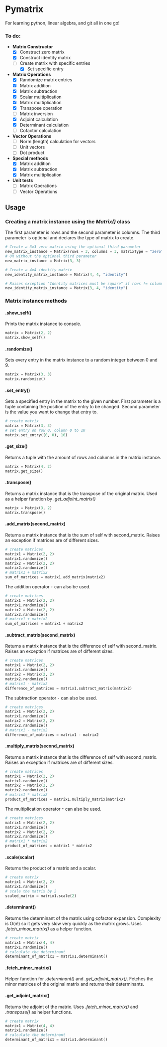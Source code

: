 # Pymatrix

For learning python, linear algebra, and git all in one go!

### To do:
- **Matrix Constructor**
    - [x] Construct zero matrix
    - [x] Construct identity matrix
    - [ ] Create matrix with specific entries
      - [x] Set specific entry
- **Matrix Operations**
  - [x] Randomize matrix entries
  - [x] Matrix addition
  - [x] Matrix subtraction
  - [x] Scalar multiplication
  - [x] Matrix multiplication
  - [x] Transpose operation
  - [ ] Matrix inversion
  - [x] Adjoint calculation
  - [x] Determinant calculation
  - [ ] Cofactor calculation
- **Vector Operations**
  - [ ] Norm (length) calculation for vectors
  - [ ] Unit vectors
  - [ ] Dot product
- **Special methods**
  - [x] Matrix addition
  - [x] Matrix subtraction
  - [x] Matrix multiplication
- **Unit tests**
  - [ ] Matrix Operations
  - [ ] Vector Operations

## Usage

### Creating a matrix instance using the *Matrix()* class
The first parameter is rows and the second parameter is columns. The third parameter is optional and declares the type of matrix to create.

```python
# Create a 3x3 zero matrix using the optional third parameter
new_matrix_instance = Matrix(rows = 3, columns = 3, matrixType = "zero")
# OR without the optional third parameter
new_matrix_instance = Matrix(3, 3)

# Create a 4x4 identity matrix
new_identity_matrix_instance = Matrix(4, 4, "identity")

# Raises exception "Identity matrices must be square" if rows != columns
new_identity_matrix_instance = Matrix(3, 4, "identity")

```

### Matrix instance methods

#### .show_self()
Prints the matrix instance to console.

```python
matrix = Matrix(2, 2)
matrix.show_self()
```

#### .randomize()
Sets every entry in the matrix instance to a random integer between 0 and 9.

```python
matrix = Matrix(3, 3)
matrix.randomize()
```

#### .set_entry()
Sets a specified entry in the matrix to the given number. First parameter is a tuple containing the position of the entry to be changed. Second parameter is the value you want to change that entry to.

```python
# create matrix
matrix = Matrix(3, 3)
# set entry on row 0, column 0 to 10
matrix.set_entry((0, 0), 10)
```

#### .get_size()
Returns a tuple with the amount of rows and columns in the matrix instance.

```python
matrix = Matrix(4, 2)
matrix.get_size()
```

#### .transpose()
Returns a matrix instance that is the transpose of the original matrix. Used as a helper function by *.get_adjoint_matrix()*

```python
matrix = Matrix(3, 2)
matrix.transpose()
```

#### .add_matrix(second_matrix)
Returns a matrix instance that is the sum of self with second_matrix. Raises an exception if matrices are of different sizes.

```python
# create matrices
matrix1 = Matrix(2, 2)
matrix1.randomize()
matrix2 = Matrix(2, 2)
matrix2.randomize()
# matrix1 + matrix2
sum_of_matrices = matrix1.add_matrix(matrix2)
```

The addition operator ``+`` can also be used.

```python
# create matrices
matrix1 = Matrix(2, 2)
matrix1.randomize()
matrix2 = Matrix(2, 2)
matrix2.randomize()
# matrix1 + matrix2
sum_of_matrices = matrix1 + matrix2
```

#### .subtract_matrix(second_matrix)
Returns a matrix instance that is the difference of self with second_matrix. Raises an exception if matrices are of different sizes.

```python
# create matrices
matrix1 = Matrix(2, 2)
matrix1.randomize()
matrix2 = Matrix(2, 2)
matrix2.randomize()
# matrix1 - matrix2
difference_of_matrices = matrix1.subtract_matrix(matrix2)
```

The subtraction operator ``-`` can also be used.

```python
# create matrices
matrix1 = Matrix(2, 2)
matrix1.randomize()
matrix2 = Matrix(2, 2)
matrix2.randomize()
# matrix1 - matrix2
difference_of_matrices = matrix1 - matrix2
```

#### .multiply_matrix(second_matrix)
Returns a matrix instance that is the difference of self with second_matrix. Raises an exception if matrices are of different sizes.

```python
# create matrices
matrix1 = Matrix(2, 2)
matrix1.randomize()
matrix2 = Matrix(2, 2)
matrix2.randomize()
# matrix1 * matrix2
product_of_matrices = matrix1.multiply_matrix(matrix2)
```

The multiplication operator ``*`` can also be used.

```python
# create matrices
matrix1 = Matrix(2, 2)
matrix1.randomize()
matrix2 = Matrix(2, 2)
matrix2.randomize()
# matrix1 * matrix2
product_of_matrices = matrix1 * matrix2
```

#### .scale(scalar)
Returns the product of a matrix and a scalar.
```python
# create matrix
matrix1 = Matrix(2, 2)
matrix1.randomize()
# scale the matrix by 2
scaled_matrix = matrix1.scale(2)
```

#### .determinant()
Returns the determinant of the matrix using cofactor expansion. Complexity is O(n!) so it gets very slow very quickly as the matrix grows. Uses *.fetch_minor_matrix()* as a helper function.

```python
# create matrix
matrix1 = Matrix(4, 4)
matrix1.randomize()
# calculate the determinant
determinant_of_matrix1 = matrix1.determinant()
```

#### .fetch_minor_matrix()
Helper function for *.determinant()* and *.get_adjoint_matrix()*. Fetches the minor matrices of the original matrix and returns their determinants.

#### .get_adjoint_matrix()
Returns the adjoint of the matrix. Uses *.fetch_minor_matrix()* and *.transpose()* as helper functions.

```python
# create matrix
matrix1 = Matrix(4, 4)
matrix1.randomize()
# calculate the determinant
determinant_of_matrix1 = matrix1.determinant()
```
